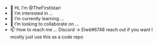 - 👋 Hi, I’m @TheFirstIstari
- 👀 I’m interested in ...
- 🌱 I’m currently learning ...
- 💞️ I’m looking to collaborate on ...
- 📫 How to reach me ...
Discord -> Elwë#6748
reach out if you want
I mostly just use this as a code repo


<!---
TheFirstIstari/TheFirstIstari is a ✨ special ✨ repository because its `README.md` (this file) appears on your GitHub profile.
You can click the Preview link to take a look at your changes.
--->

